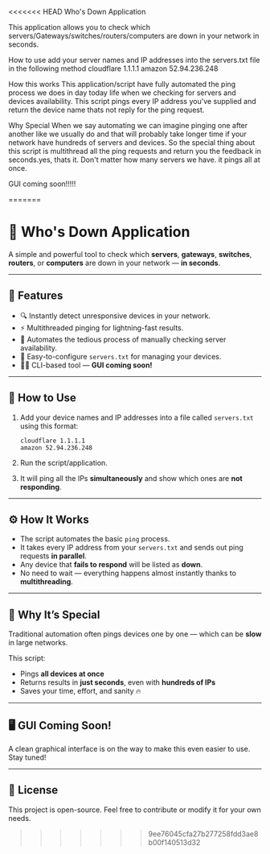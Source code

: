 <<<<<<< HEAD
Who's Down Application

  This application allows you to check which servers/Gateways/switches/routers/computers are down in your network in seconds.

How to use
  add your server names and IP addresses into the servers.txt file in the following method
    cloudflare 1.1.1.1
    amazon 52.94.236.248

How this works
  This application/script have fully automated the ping process we does in day today life when we checking for servers and devices availability.
  This script pings every IP address you've supplied and return the device name thats not reply for the ping request.

Why Special
  When we say automating we can imagine pinging one after another like we usually do and that will probably take longer time if your network have hundreds of servers and devices.
  So the special thing about this script is multithread all the ping requests and return you the feedback in seconds.yes, thats it. Don't matter how many servers we have. it pings all at once.

GUI coming soon!!!!!

  
=======
# 👀 Who's Down Application

A simple and powerful tool to check which **servers**, **gateways**, **switches**, **routers**, or **computers** are down in your network — **in seconds**.

---

## 🚀 Features

- 🔍 Instantly detect unresponsive devices in your network.
- ⚡ Multithreaded pinging for lightning-fast results.
- 🧠 Automates the tedious process of manually checking server availability.
- 📄 Easy-to-configure `servers.txt` for managing your devices.
- 🧑‍💻 CLI-based tool — **GUI coming soon!**

---

## 📂 How to Use

1. Add your device names and IP addresses into a file called `servers.txt` using this format:

    ```
    cloudflare 1.1.1.1
    amazon 52.94.236.248
    ```

2. Run the script/application.

3. It will ping all the IPs **simultaneously** and show which ones are **not responding**.

---

## ⚙️ How It Works

- The script automates the basic `ping` process.
- It takes every IP address from your `servers.txt` and sends out ping requests **in parallel**.
- Any device that **fails to respond** will be listed as **down**.
- No need to wait — everything happens almost instantly thanks to **multithreading**.

---

## 🌟 Why It’s Special

Traditional automation often pings devices one by one — which can be **slow** in large networks.

This script:
- Pings **all devices at once**
- Returns results in **just seconds**, even with **hundreds of IPs**
- Saves your time, effort, and sanity 🔥

---

## 🖥️ GUI Coming Soon!

A clean graphical interface is on the way to make this even easier to use. Stay tuned!

---

## 📌 License

This project is open-source. Feel free to contribute or modify it for your own needs.
>>>>>>> 9ee76045cfa27b277258fdd3ae8b00f140513d32

